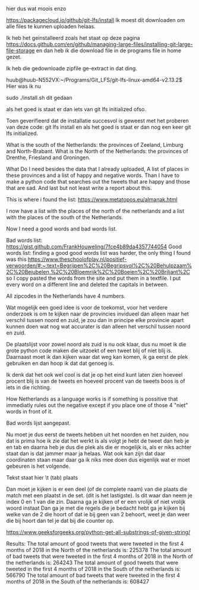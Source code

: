 hier dus wat moois enzo


https://packagecloud.io/github/git-lfs/install
Ik moest dit downloaden om alle files te kunnen uploaden helaas.

Ik heb het geinstalleerd zoals het staat op deze pagina
https://docs.github.com/en/github/managing-large-files/installing-git-large-file-storage
en dan heb ik die download file in de programs file in home gezet.

Ik heb die gedownloade zipfile ge-extract in dat ding.

huub@huub-N552VX:~/Programs/Git_LFS/git-lfs-linux-amd64-v2.13.2$ 
Hier was ik nu

sudo ./install.sh           dit gedaan

als het goed is staat er dan iets van git lfs initialized ofso.

Toen geverifieerd dat de installatie succesvol is geweest met het proberen van deze code:
git lfs install
en als het goed is staat er dan nog een keer 
git lfs initialized.

What is the south of the Netherlands: the provinces of Zeeland, Limburg and North-Brabant.
What is the North of the Netherlands: the provinces of Drenthe, Friesland and Groningen.

What Do I need besides the data that I already uploaded, A list of places in these provinces and a list of happy and negative words. Than I have to make a python code that searches out the tweets that are happy and those that are sad. And last but not least write a report about this.

This is where i found the list: https://www.metatopos.eu/almanak.html

I now have a list with the places of the north of the netherlands and a list with the places of the south of the Netherlands.

Now I need a good words and bad words list.

Bad words list: https://gist.github.com/FrankHouweling/7fce4b89da4357744054
Good words list: finding a good good words list was harder, the only thing I found was this https://www.theschoolofplay.nl/positief-verwoorden/#:~:text=Begrijpen%2C%20Begripsvol%2C%20Behulpzaam%2C%20Bejubelen,%2C%20Bloemrijk%2C%20Boeien%2C%20Briljant%2C so I copy pasted the words from the site and put them in a textfile. I put every word on a different line and deleted the capitals in between.

All zipcodes in the Netherlands have 4 numbers.

Wat mogelijk een goed idee is voor de toekomst, voor het verdere onderzoek is om te kijken naar de provincies invidueel dan alleen maar het verschil tussen noord en zuid, je zou dan in principe elke provincie apart kunnen doen wat nog wat accurater is dan alleen het verschil tussen noord en zuid.

De plaatslijst voor zowel noord als zuid is nu ook klaar, dus nu moet ik die grote python code maken die uitzoekt of een tweet blij of niet blij is. Daarnaast moet ik dan kijken waar dat weg kan komen, ik ga eerst de plek gebruiken en dan hoop ik dat dat genoeg is.

Ik denk dat het ook wel cool is dat je op het eind kunt laten zien hoeveel  procent blij is van de tweets en hoeveel procent van de tweets boos is of iets in die richting.

How Netherlands as a language works is if something is possitive that immediatly rules out the negative except if you place one of those 4 "niet" words in front of it.

Bad words lijst aangepast.

Nu moet je dus eerst de tweets hebben uit het noorden en het zuiden, nou dat is prima hoe ik zie dat het werkt is als volgt je hebt de tweet dan heb je en tab en daarna heb je dus die plek als die er mogelijk is, als er niks achter staat dan is dat jammer maar ja helaas. Wat ook kan zijn dat daar coordinaten staan maar daar ga ik niks mee doen dus eigenlijk wat er moet gebeuren is het volgende.

Tekst staat hier \t (tab) plaats

Dan moet je kijken is er een deel (of de complete naam) van die plaats die match met een plaatst in de set. (dit is het lastigste).
Is dit waar dan neem je index 0 en 1 van die zin.
Daarna ga je kijken of er een vrolijk of niet vrolijk woord instaat
Dan ga je met die regels die je bedacht hebt ga je kijken bij welke van de 2 die hoort of dat ie bij geen van 2 behoort,
weet je dan weer die bij hoort dan tel je dat bij die counter op.


https://www.geeksforgeeks.org/python-get-all-substrings-of-given-string/

Results:
The total amount of good tweets that were tweeted in the first 4 months of 2018 in the North of the netherlands is: 225378
The total amount of bad tweets that were tweeted in the first 4 months of 2018 in the North of the netherlands is: 264243
The total amount of good tweets that were tweeted in the first 4 months of 2018 in the South of the netherlands is: 566790
The total amount of bad tweets that were tweeted in the first 4 months of 2018 in the South of the netherlands is: 608427

